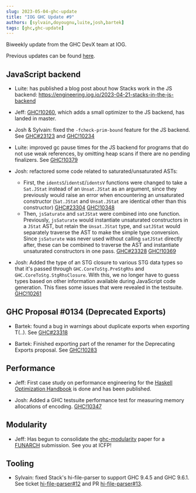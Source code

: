 ```yaml
---
slug: 2023-05-04-ghc-update
title: "IOG GHC Update #9"
authors: [sylvain,doyougnu,luite,josh,bartek]
tags: [ghc,ghc-update]
---
```


Biweekly update from the GHC DevX team at IOG.

Previous updates can be found [here](https://engineering.iog.io/tags/ghc-update).

## JavaScript backend

- Luite: has published a blog post about how Stacks work in the JS backend:
https://engineering.iog.io/2023-04-21-stacks-in-the-js-backend

- Jeff: [GHC!10260](https://gitlab.haskell.org/ghc/ghc/-/merge_requests/10260), which adds a small optimizer to the JS backend, has landed in master.
  
- Josh & Sylvain: fixed the `-fcheck-prim-bound` feature for the JS backend.
See [GHC#23123](https://gitlab.haskell.org/ghc/ghc/-/issues/23123) and
[GHC!10234](https://gitlab.haskell.org/ghc/ghc/-/merge_requests/10234)

- Luite: improved gc pause times for the JS backend for programs that do not
use weak references, by omitting heap scans if there are no pending finalizers.
See [GHC!10379](https://gitlab.haskell.org/ghc/ghc/-/merge_requests/10379)


- Josh: refactored some code related to saturated/unsaturated ASTs:
  - First, the `identsS`/`identsE`/`identsV` functions were changed to
    take a `Sat.JStat` instead of an `Unsat.JStat` as an argument, since
    they previously would raise an error when encountering an unsaturated
    constructor (`Sat.JStat` and `Unsat.JStat` are identical other than
    this constructor)
    [GHC#23304](https://gitlab.haskell.org/ghc/ghc/-/issues/23304)
    [GHC!10348](https://gitlab.haskell.org/ghc/ghc/-/merge_requests/10348)
  - Then, `jsSaturate` and `satJStat` were combined into one function.
    Previously, `jsSaturate` would instantiate unsaturated constructors
    in a `JStat` AST, but retain the `Unsat.JStat` type, and `satJStat`
    would separately traverse the AST to make the simple type conversion.
    Since `jsSaturate` was never used without calling `satJStat` directly
    after, these can be combined to traverse the AST and instantiate
    unsaturated constructors in one pass.
    [GHC#23328](https://gitlab.haskell.org/ghc/ghc/-/issues/23328)
    [GHC!10369](https://gitlab.haskell.org/ghc/ghc/-/merge_requests/10369)

- Josh: Added the type of an STG closure to various STG data types so that
it's passed through `GHC.CoreToStg.PreStgRhs` and `GHC.CoreToStg.StgRhsClosure`.
With this, we no longer have to guess types based on other information available
during JavaScript code generation. This fixes some issues that were revealed
in the testsuite.
[GHC!10261](https://gitlab.haskell.org/ghc/ghc/-/merge_requests/10261)

## GHC Proposal #0134 (Deprecated Exports)

- Bartek: found a bug in warnings about duplicate exports when exporting T(..).
 See [GHC#23318](https://gitlab.haskell.org/ghc/ghc/-/issues/23318)

- Bartek: Finished exporting part of the renamer for the Deprecating Exports proposal.
See [GHC!10283](https://gitlab.haskell.org/ghc/ghc/-/merge_requests/10283)

## Performance

- Jeff: First case study on performance engineering for the [Haskell
Optimization
Handbook](https://input-output-hk.github.io/hs-opt-handbook.github.io/) is done
and has been published.

- Josh: Added a GHC testsuite performance test for measuring memory allocations
of encoding.
[GHC!10347](https://gitlab.haskell.org/ghc/ghc/-/merge_requests/10347)

## Modularity

- Jeff: Has begun to consolidate the
  [ghc-modularity](https://hsyl20.fr/home/files/papers/2022-ghc-modularity.pdf)
  paper for a
  [FUNARCH](https://icfp23.sigplan.org/home/funarch-2023#Call-for-Papers)
  submission. See you at ICFP!

## Tooling

- Sylvain: fixed Stack's hi-file-parser to support GHC 9.4.5 and GHC 9.6.1. See
  ticket
  [hi-file-parser#12](https://github.com/commercialhaskell/hi-file-parser/issues/12)
  and PR
  [hi-file-parser#13](https://github.com/commercialhaskell/hi-file-parser/pull/14).



